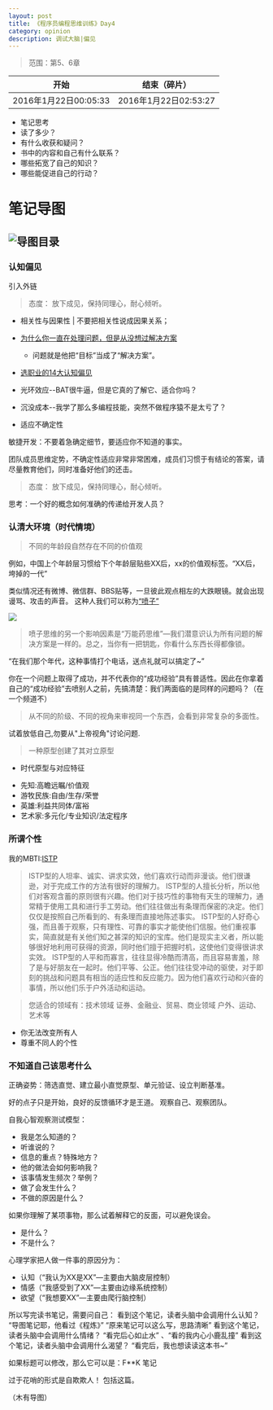 ```yaml
---
layout: post
title: 《程序员编程思维训练》Day4
category: opinion
description: 调试大脑|偏见
---
```





> 范围：第5、6章
> 
| 开始| 结束（碎片） |
|--------|--------|
|  2016年1月22日00:05:33   |    2016年1月22日02:53:27  |

> 
+ 笔记思考
 + 读了多少？
 + 有什么收获和疑问？
 + 书中的内容和自己有什么联系？
 + 哪些拓宽了自己的知识？
 + 哪些能促进自己的行动？

# 笔记导图

## ![导图目录](http://upload-images.jianshu.io/upload_images/982375-6c7ea64639f29e34.png?imageMogr2/auto-orient/strip%7CimageView2/2/w/1240)


### 认知偏见


引入外链



> 态度： 放下成见，保持同理心，耐心倾听。


+ 相关性与因果性 | 不要把相关性说成因果关系；

+ [为什么你一直在处理问题，但是从没想过解决方案](http://mp.weixin.qq.com/s?__biz=MzA5NTMxOTczOA==&mid=202407003&idx=1&sn=f51339b990c908b95eb99636313167d5&3rd=MzA3MDU4NTYzMw==&scene=6#rd)
  - 问题就是他把“目标”当成了“解决方案”。

+ [选职业的14大认知偏见](http://mp.weixin.qq.com/s?__biz=MzA5NTMxOTczOA==&mid=200303032&idx=1&sn=1ffc36c6a6df5d33b3a68b717fcfa3ca&3rd=MzA3MDU4NTYzMw==&scene=6#rd)
 + 光环效应--BAT很牛逼，但是它真的了解它、适合你吗？
 + 沉没成本--我学了那么多编程技能，突然不做程序猿不是太亏了？


+ 适应不确定性

敏捷开发：不要着急确定细节，要适应你不知道的事实。

团队成员思维定势，不确定性适应非常非常困难，成员们习惯于有结论的答案，请尽量教育他们，同时准备好他们的还击。

> 态度： 放下成见，保持同理心，耐心倾听。

思考：一个好的概念如何准确的传递给开发人员？

### 认清大环境（时代情境）

> 不同的年龄段自然存在不同的价值观

例如，中国上个年龄层习惯给下个年龄层贴些XX后，xx的价值观标签。“XX后，垮掉的一代”

类似情况还有微博、微信群、BBS贴等，一旦彼此观点相左的大跌眼镜。就会出现谩骂、攻击的声音。
这种人我们可以称为[“喷子”](http://mp.weixin.qq.com/s?__biz=MzA5NTMxOTczOA==&mid=200403116&idx=1&sn=f4c0992e0e29013a2418a60f77dea83b&3rd=MzA3MDU4NTYzMw==&scene=6#rd)


![](http://i4.tietuku.com/995d1b7e7078138fs.jpg)

> 喷子思维的另一个影响因素是“万能药思维”—我们潜意识认为所有问题的解决方案是一样的。总之，当你有一把钥匙，你看什么东西长得都像锁。

“在我们那个年代，这种事情打个电话，送点礼就可以搞定了~”

你在一个问题上取得了成功，并不代表你的“成功经验”具有普适性。因此在你拿着自己的“成功经验”去喷别人之前，先搞清楚：我们两面临的是同样的问题吗？（在一个频道不）

> 从不同的阶级、不同的视角来审视同一个东西，会看到非常复杂的多面性。

试着放低自己,勿要从"上帝视角"讨论问题.



> 一种原型创建了其对立原型

+ 时代原型与对应特征
 - 先知:高瞻远瞩/价值观
 - 游牧民族:自由/生存/荣誉
 - 英雄:利益共同体/富裕
 - 艺术家:多元化/专业知识/法定程序

### 所谓个性

我的MBTI:[ISTP](http://www.apesk.com/mbti/submit_email_date_cx_m.asp?code=223.73.241.5&user=6725330)

> ISTP型的人坦率、诚实、讲求实效，他们喜欢行动而非漫谈。他们很谦逊，对于完成工作的方法有很好的理解力。 ISTP型的人擅长分析，所以他们对客观含蓄的原则很有兴趣。他们对于技巧性的事物有天生的理解力，通常精于使用工具和进行手工劳动。他们往往做出有条理而保密的决定。他们仅仅是按照自己所看到的、有条理而直接地陈述事实。 ISTP型的人好奇心强，而且善于观察，只有理性、可靠的事实才能使他们信服。他们重视事实，简直就是有关他们知之甚深的知识的宝库。他们是现实主义者，所以能够很好地利用可获得的资源，同时他们擅于把握时机，这使他们变得很讲求实效。
ISTP型的人平和而寡言，往往显得冷酷而清高，而且容易害羞，除了是与好朋友在一起时。他们平等、公正。他们往往受冲动的驱使，对于即刻的挑战和问题具有相当的适应性和反应能力。因为他们喜欢行动和兴奋的事情，所以他们乐于户外活动和运动。

> 您适合的领域有：技术领域 证券、金融业、贸易、商业领域 户外、运动、艺术等

+ 你无法改变所有人
+ 尊重不同人的个性

### 不知道自己该思考什么

正确姿势：筛选直觉、建立最小直觉原型、单元验证、设立判断基准。

好的点子只是开始，良好的反馈循环才是王道。
观察自己、观察团队。

自我心智观察测试模型：

+ 我是怎么知道的？
+ 听谁说的？
+ 信息的重点？特殊地方？
+ 他的做法会如何影响我？
+ 该事情发生频次？举例？
+ 做了会发生什么？
+ 不做的原因是什么？

如果你理解了某项事物，那么试着解释它的反面，可以避免误会。
 - 是什么？
 - 不是什么？
 
 
 
心理学家把人做一件事的原因分为：
+ 认知（“我认为XX是XX”—主要由大脑皮层控制）
+ 情感（“我感受到了XX”—主要由边缘系统控制）
+ 欲望（“我想要XX”—主要由爬行脑控制）


所以写完读书笔记，需要问自己：
看到这个笔记，读者头脑中会调用什么认知？ “导图笔记耶，他看过《程炼》” “原来笔记可以这么写，思路清晰”
看到这个笔记，读者头脑中会调用什么情绪？ “看完后心如止水” 、“看的我内心小鹿乱撞”
看到这个笔记，读者头脑中会调用什么渴望？  “看完后，我也想读读这本书~”

如果标题可以修改，那么它可以是：F**K 笔记

过于花哨的形式是自欺欺人！
包括这篇。

（木有导图）